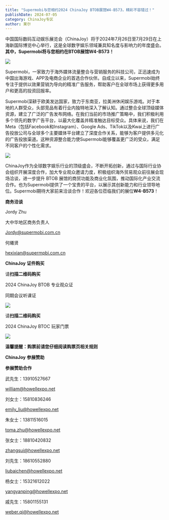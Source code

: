 ```yaml
---
title: "Supermobi与您相约2024 ChinaJoy BTOB展馆W4-B573，精彩不容错过！"
publishDate: 2024-07-05
category: ChinaJoy专区
author: 莱尔
---
```


中国国际数码互动娱乐展览会（ChinaJoy）将于2024年7月26日至7月29日在上海新国际博览中心举行，这是全球数字娱乐领域兼具知名度与影响力的年度盛会。**其中，Supermobi将与您相约在BTOB展馆W4-B573！**

![](https://ec-net-1251389766.cos.ap-shanghai.myqcloud.com/wp-content/uploads/2024/07/20240705161800450.png)

Supermobi，一家致力于海外媒体流量整合与营销服务的科技公司，正迅速成为中国出海游戏、APP及电商企业的首选合作伙伴。自成立以来，Supermobi始终专注于提供以效果营销为导向的精准广告服务，帮助客户在全球市场上获得更多用户和更高的投资回报率。

Supermobi深耕于欧美发达国家，致力于东南亚，拉美洲休闲娱乐游戏。对于本地的人群受众，头部竞品有着行业内独特地深入了解认知。通过整合全球顶级媒体资源，建立了广泛的广告发布网络。在我们当前的市场推广策略中，我们积极利用多个领先的数字广告平台，以最大化覆盖并精准触达目标受众。具体来说，我们在Meta（包括Facebook和Instagram）、Google Ads、TikTok以及Kwai上进行广告投放公司与全球多个主要媒体平台建立了深度合作关系，能够为客户提供多元化的广告投放渠道。这种资源整合能力使Supermobi能够覆盖更广泛的受众，满足不同客户的个性化需求。

![](https://ec-net-1251389766.cos.ap-shanghai.myqcloud.com/wp-content/uploads/2024/07/20240705161804569.png)

ChinaJoy作为全球数字娱乐行业的顶级盛会，不断开拓创新，通过与国际行业协会组织开展深度合作，加大专业观众邀请力度，积极组织海外贸易观众前往展会现场洽谈，进一步提升 BTOB 展馆的商贸功能及商业化氛围，推动国际化产业交流合作。也为Supermobi提供了一个宝贵的平台，以展示其创新能力和行业领导地位。Supermobi期待大家前来洽谈合作！欢迎各位莅临我们的展位**W4-B573**！

**商务洽谈**

Jordy Zhu

大中华地区商务负责人

Jordy@supermobi.com.cn

何爔贤

hexixian@supermpbi.com.cn

**ChinaJoy** **证件购买**

  
请**扫描二维码购买**

2024 ChinaJoy BTOB 专业观众证

同期会议听课证

![](https://ec-net-1251389766.cos.ap-shanghai.myqcloud.com/wp-content/uploads/2024/07/20240705161812804.png)

请**扫描二维码购买**

2024 ChinaJoy BTOC 玩家门票

![](https://ec-net-1251389766.cos.ap-shanghai.myqcloud.com/wp-content/uploads/2024/07/20240705161815789.png)

**温馨提醒：购票前请您仔细阅读购票页相关规则**

**ChinaJoy** **参展赞助**

**参展赞助合作**

武先生：13910527667

[william@howellexpo.net](mailto:william@howellexpo.net)

刘女士：15810836246

[emily\_liu@howellexpo.net](mailto:emily_liu@howellexpo.net)

朱女士：13811516015

[toma.zhu@howellexpo.net](mailto:toma.zhu@howellexpo.net)

张女士：18810420832

[zhangsui@howellexpo.net](mailto:zhangsui@howellexpo.net)

刘先生：18610552880

[liubaichen@howellexpo.net](mailto:liubaichen@howellexpo.net)

杨女士：15321612022

[yangyanping@howellexpo.net](mailto:yangyanping@howellexpo.net)

戚先生：15801155131

weber.qi@howellexpo.net
